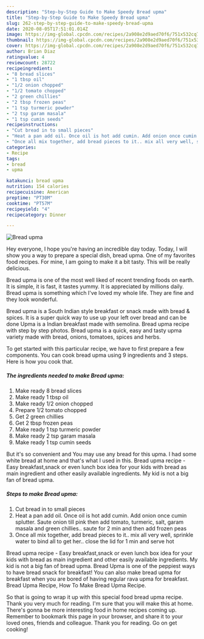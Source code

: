 ```yaml
---
description: "Step-by-Step Guide to Make Speedy Bread upma"
title: "Step-by-Step Guide to Make Speedy Bread upma"
slug: 262-step-by-step-guide-to-make-speedy-bread-upma
date: 2020-08-05T17:51:01.014Z
image: https://img-global.cpcdn.com/recipes/2a908e2d9aed70f6/751x532cq70/bread-upma-recipe-main-photo.jpg
thumbnail: https://img-global.cpcdn.com/recipes/2a908e2d9aed70f6/751x532cq70/bread-upma-recipe-main-photo.jpg
cover: https://img-global.cpcdn.com/recipes/2a908e2d9aed70f6/751x532cq70/bread-upma-recipe-main-photo.jpg
author: Brian Diaz
ratingvalue: 4
reviewcount: 28722
recipeingredient:
- "8 bread slices"
- "1 tbsp oil"
- "1/2 onion chopped"
- "1/2 tomato chopped"
- "2 green chillies"
- "2 tbsp frozen peas"
- "1 tsp turmeric powder"
- "2 tsp garam masala"
- "1 tsp cumin seeds"
recipeinstructions:
- "Cut bread in to small pieces"
- "Heat a pan add oil. Once oil is hot add cumin. Add onion once cumin splutter. Saute onion till pink then add tomato, turmeric, salt, garam masala and green chillies.. saute for 2 min and then add frozen peas"
- "Once all mix together, add bread pieces to it.. mix all very well, sprinkle water to bind all to get her.. close the lid for 1 min and serve hot"
categories:
- Recipe
tags:
- bread
- upma

katakunci: bread upma 
nutrition: 154 calories
recipecuisine: American
preptime: "PT30M"
cooktime: "PT57M"
recipeyield: "4"
recipecategory: Dinner

---
```



![Bread upma](https://img-global.cpcdn.com/recipes/2a908e2d9aed70f6/751x532cq70/bread-upma-recipe-main-photo.jpg)

Hey everyone, I hope you're having an incredible day today. Today, I will show you a way to prepare a special dish, bread upma. One of my favorites food recipes. For mine, I am going to make it a bit tasty. This will be really delicious.

Bread upma is one of the most well liked of recent trending foods on earth. It is simple, it is fast, it tastes yummy. It is appreciated by millions daily. Bread upma is something which I've loved my whole life. They are fine and they look wonderful.

Bread upma is a South Indian style breakfast or snack made with bread &amp; spices. It is a super quick way to use up your left over bread and can be done Upma is a Indian breakfast made with semolina. Bread upma recipe with step by step photos. Bread upma is a quick, easy and tasty upma variety made with bread, onions, tomatoes, spices and herbs.


To get started with this particular recipe, we have to first prepare a few components. You can cook bread upma using 9 ingredients and 3 steps. Here is how you cook that.

<!--inarticleads1-->

##### The ingredients needed to make Bread upma:

1. Make ready 8 bread slices
1. Make ready 1 tbsp oil
1. Make ready 1/2 onion chopped
1. Prepare 1/2 tomato chopped
1. Get 2 green chillies
1. Get 2 tbsp frozen peas
1. Make ready 1 tsp turmeric powder
1. Make ready 2 tsp garam masala
1. Make ready 1 tsp cumin seeds


But it&#39;s so convenient and You may use any bread for this upma. I had some white bread at home and that&#39;s what I used in this. Bread upma recipe - Easy breakfast,snack or even lunch box idea for your kids with bread as main ingredient and other easily available ingredients. My kid is not a big fan of bread upma. 

<!--inarticleads2-->

##### Steps to make Bread upma:

1. Cut bread in to small pieces
1. Heat a pan add oil. Once oil is hot add cumin. Add onion once cumin splutter. Saute onion till pink then add tomato, turmeric, salt, garam masala and green chillies.. saute for 2 min and then add frozen peas
1. Once all mix together, add bread pieces to it.. mix all very well, sprinkle water to bind all to get her.. close the lid for 1 min and serve hot


Bread upma recipe - Easy breakfast,snack or even lunch box idea for your kids with bread as main ingredient and other easily available ingredients. My kid is not a big fan of bread upma. Bread Upma is one of the peppiest ways to have bread snack for breakfast! You can also make bread upma for breakfast when you are bored of having regular rava upma for breakfast. Bread Upma Recipe, How To Make Bread Upma Recipe. 

So that is going to wrap it up with this special food bread upma recipe. Thank you very much for reading. I'm sure that you will make this at home. There's gonna be more interesting food in home recipes coming up. Remember to bookmark this page in your browser, and share it to your loved ones, friends and colleague. Thank you for reading. Go on get cooking!
